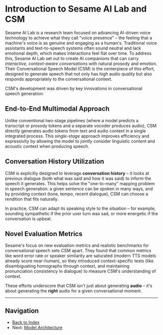 # Introduction to Sesame AI Lab and CSM

Sesame AI Lab is a research team focused on advancing AI-driven voice technology to achieve what they call "voice presence" – the feeling that a machine's voice is as genuine and engaging as a human's. Traditional voice assistants and text-to-speech systems often sound neutral and lack emotional depth, which makes interactions feel flat over time. To address this, Sesame AI Lab set out to create AI companions that can carry _interactive, context-aware conversations_ with natural prosody and emotion. Their Conversational Speech Model (CSM) is the centerpiece of this effort, designed to generate speech that not only has high audio quality but also responds appropriately to the conversational context.

CSM's development was driven by key innovations in conversational speech generation:

## End-to-End Multimodal Approach

Unlike conventional two-stage pipelines (where a model predicts a transcript or prosody tokens and a separate vocoder produces audio), CSM directly generates audio tokens from text and audio context in a single integrated process. This _single-stage_ approach improves efficiency and expressivity by allowing the model to jointly consider linguistic content and acoustic context when producing speech.

## Conversation History Utilization

CSM is explicitly designed to leverage **conversation history** – it looks at previous dialogue (both what was said and how it was said) to inform the speech it generates. This helps solve the "one-to-many" mapping problem in speech generation: a given sentence can be spoken in many ways, and by providing context (tone, tempo, recent dialogue), CSM can choose a rendition that fits naturally.

In practice, CSM can adapt its speaking style to the situation – for example, sounding sympathetic if the prior user turn was sad, or more energetic if the conversation is upbeat.

## Novel Evaluation Metrics

Sesame's focus on new evaluation metrics and realistic benchmarks for conversational speech sets CSM apart. They found that common metrics like word error rate or speaker similarity are saturated (modern TTS models already score near-human), so they introduced context-specific tests (like disambiguating homographs through context, and maintaining pronunciation consistency in dialogue) to measure CSM's understanding of context.

These efforts underscore that CSM isn't just about generating **audio** – it's about generating the **right** audio for a given conversational moment.

---

## Navigation

* [Back to Index](index.md)
* Next: [Model Architecture](architecture.md)
